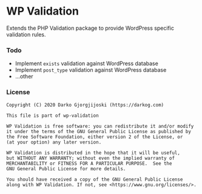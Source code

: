 # WP Validation

Extends the PHP Validation package to provide WordPress specific validation rules.

### Todo
* Implement `exists` validation against WordPress database
* Implement `post_type` validation against WordPress database
* ...other

### License

```
Copyright (C) 2020 Darko Gjorgjijoski (https://darkog.com)

This file is part of wp-validation

WP Validation is free software: you can redistribute it and/or modify
it under the terms of the GNU General Public License as published by
the Free Software Foundation, either version 2 of the License, or
(at your option) any later version.

WP Validation is distributed in the hope that it will be useful,
but WITHOUT ANY WARRANTY; without even the implied warranty of
MERCHANTABILITY or FITNESS FOR A PARTICULAR PURPOSE.  See the
GNU General Public License for more details.

You should have received a copy of the GNU General Public License
along with WP Validation. If not, see <https://www.gnu.org/licenses/>.
```
